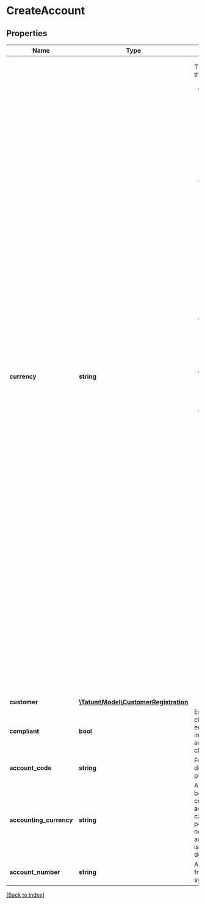 # CreateAccount

## Properties

Name | Type | Description | Notes
------------ | ------------- | ------------- | -------------
**currency** | **string** | <p>The currency for the virtual account</p> <ul> <li><b>Native blockchain assets:</b> ALGO, BCH, BNB, BSC, BTC, CELO, DOGE, EGLD, ETH, FLOW, KCS, KLAY, LTC, MATIC, ONE, SOL, TRON, VET, XDC, XLM, XRP</li> <li><b>Digital assets:</b> BADA, BAT, BBCH, BBTC, BDOT, BETH, BLTC, BUSD, BUSD_BSC, BXRP, CAKE, FREE, GMC, LEO, LINK, MKR, MMY, PAX, PAXG, TUSD, UNI, USD_BSC, USDC, USDC_MATIC, USDT, USDT_TRON, WBNB, WBTC, XCON</li> <li><b><a href="https://apidoc.tatum.io/tag/Virtual-Currency" target="_blank">Virtual currency</a></b> registered on the Tatum platform and starting with the "VC_" prefix</li> <li><b><a href="https://apidoc.tatum.io/tag/Blockchain-operations#operation/BnbAssetOffchain" target="_blank">BNB assets</a>, <a href="https://apidoc.tatum.io/tag/Blockchain-operations#operation/XlmAssetOffchain" target="_blank">XLM assets</a>, and <a href="https://apidoc.tatum.io/tag/Blockchain-operations#operation/XrpAssetOffchain" target="_blank">XRP assets</a></b> created via the Tatum platform</li> <li><b>Custom fungible tokens</b> (ERC-20 or equivalent, such as BEP-20 or TRC-10/20) registered on the Tatum platform; for more information, see <a href="https://docs.tatum.io/guides/ledger-and-off-chain/how-to-connect-custom-erc-20-token-to-the-ledger" target="_blank">our user documentation</a> <br/>The fungible tokens do not have direct faucets on the testnet. To use them in a testnet environment, you have to register a new fungible token in a virtual account (use <a href="https://apidoc.tatum.io/tag/Blockchain-operations/#operation/createTrc" target="_blank">this API</a> for TRON TRC-10/20 tokens and <a href="https://apidoc.tatum.io/tag/Blockchain-operations/#operation/registerErc20Token" target="_blank">this API</a> for any other tokens) and make sure that your tokens minted on the testnet are <a href="https://apidoc.tatum.io/tag/Blockchain-operations/#operation/storeTokenAddress" target="_blank">linked to the token smart contract</a>.</li> </ul> |
**customer** | [**\Tatum\Model\CustomerRegistration**](CustomerRegistration.md) |  | [optional]
**compliant** | **bool** | Enable compliant checks. If this is enabled, it is impossible to create account if compliant check fails. | [optional]
**account_code** | **string** | For bookkeeping to distinct account purpose. | [optional]
**accounting_currency** | **string** | All transaction will be accounted in this currency for all accounts. Currency can be overridden per account level. If not set, customer accountingCurrency is used or EUR by default. ISO-4217 | [optional]
**account_number** | **string** | Account number from external system. | [optional]

[[Back to Index]](../index.md)
